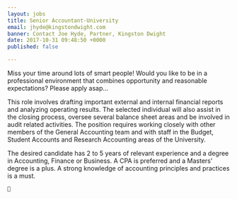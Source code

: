 ```yaml
---
layout: jobs
title: Senior Accountant-University
email: jhyde@kingstondwight.com
banner: Contact Joe Hyde, Partner, Kingston Dwight
date: 2017-10-31 09:48:50 +0000
published: false

---
```

Miss your time around lots of smart people! Would you like to be in a professional environment that combines opportunity and reasonable expectations? Please apply asap…

This role involves drafting important external and internal financial reports and analyzing operating results. The selected individual will also assist in the closing process, oversee several balance sheet areas and be involved in audit related activities. The position requires working closely with other members of the General Accounting team and with staff in the Budget, Student Accounts and Research Accounting areas of the University.

The desired candidate has 2 to 5 years of relevant experience and a degree in Accounting, Finance or Business. A CPA is preferred and a Masters’ degree is a plus. A strong knowledge of accounting principles and practices is a must.

    
